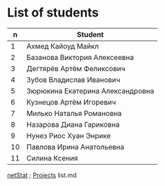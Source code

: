 # List of students 

|  n | Student   |
|----|-----------|
|   1 | Ахмед Кайоуд Майкл               |
|   2 | Базанова Виктория Алексеевна     |
|   3 | Дегтярёв Артём Феликсович        |
|   4 | Зубов Владислав Иванович         |
|   5 | Зюрюкина Екатерина Александровна |
|   6 | Кузнецов Артём Игоревич          |
|   7 | Милько Наталья Романовна         |
|   8 | Назарова Диана Гариковна         |
|   9 | Нунез Риос Хуан Энрике           |
|  10 | Павлова Ирина Анатольевна        |
|  11 | Силина Ксения                    |


[netStat](../README.md) ; [Projects](stu.md)
list.md
